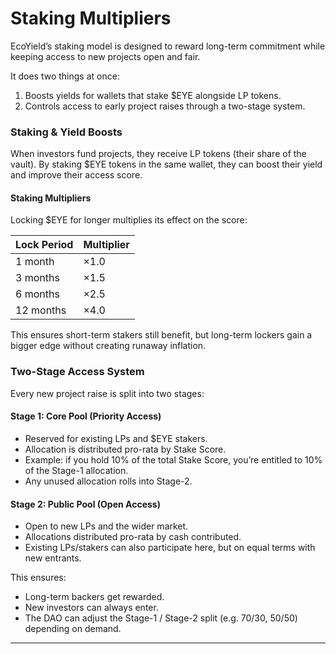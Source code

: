 # Staking Multipliers

EcoYield’s staking model is designed to reward long-term commitment while keeping access to new projects open and fair.

It does two things at once:

1. Boosts yields for wallets that stake $EYE alongside LP tokens.
2. Controls access to early project raises through a two-stage system.

### Staking & Yield Boosts

When investors fund projects, they receive LP tokens (their share of the vault). By staking $EYE tokens in the same wallet, they can boost their yield and improve their access score.

#### Staking Multipliers

Locking $EYE for longer multiplies its effect on the score:

| Lock Period | Multiplier |
| ----------- | ---------- |
| 1 month     | ×1.0       |
| 3 months    | ×1.5       |
| 6 months    | ×2.5       |
| 12 months   | ×4.0       |

This ensures short-term stakers still benefit, but long-term lockers gain a bigger edge without creating runaway inflation.

### Two-Stage Access System

Every new project raise is split into two stages:

#### Stage 1: Core Pool (Priority Access)

* Reserved for existing LPs and $EYE stakers.
* Allocation is distributed pro-rata by Stake Score.
* Example: if you hold 10% of the total Stake Score, you’re entitled to 10% of the Stage-1 allocation.
* Any unused allocation rolls into Stage-2.

#### Stage 2: Public Pool (Open Access)

* Open to new LPs and the wider market.
* Allocations distributed pro-rata by cash contributed.
* Existing LPs/stakers can also participate here, but on equal terms with new entrants.

This ensures:

* Long-term backers get rewarded.
* New investors can always enter.
* The DAO can adjust the Stage-1 / Stage-2 split (e.g. 70/30, 50/50) depending on demand.

***
